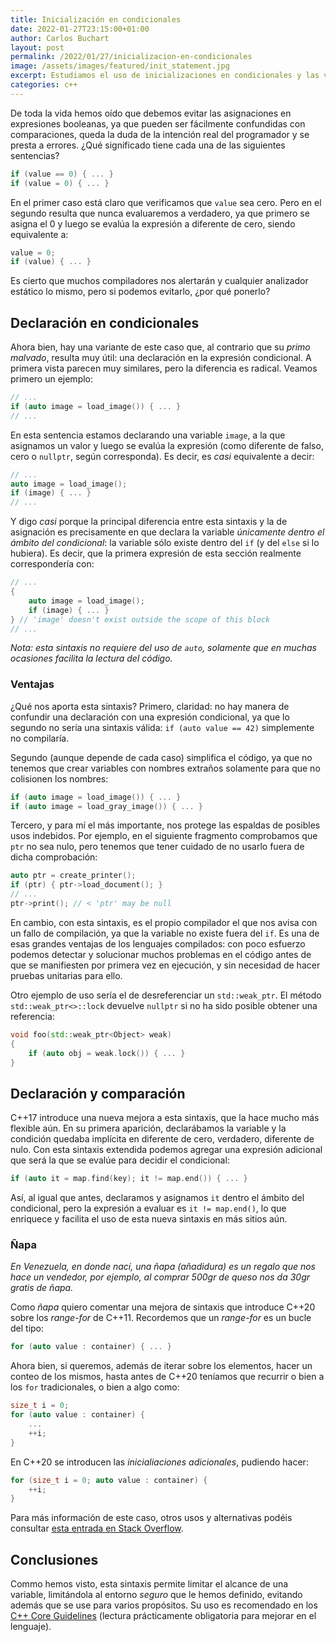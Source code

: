 ```yaml
---
title: Inicialización en condicionales
date: 2022-01-27T23:15:00+01:00
author: Carlos Buchart
layout: post
permalink: /2022/01/27/inicializacion-en-condicionales
image: /assets/images/featured/init_statement.jpg
excerpt: Estudiamos el uso de inicializaciones en condicionales y las ventajas que ello supone.
categories: c++
---
```

De toda la vida hemos oído que debemos evitar las asignaciones en expresiones booleanas, ya que pueden ser fácilmente confundidas con comparaciones, queda la duda de la intención real del programador y se presta a errores. ¿Qué significado tiene cada una de las siguientes sentencias?

```cpp
if (value == 0) { ... }
if (value = 0) { ... }
```

En el primer caso está claro que verificamos que `value` sea cero. Pero en el segundo resulta que nunca evaluaremos a verdadero, ya que primero se asigna el 0 y luego se evalúa la expresión a diferente de cero, siendo equivalente a:

```cpp
value = 0;
if (value) { ... }
```

Es cierto que muchos compiladores nos alertarán y cualquier analizador estático lo mismo, pero si podemos evitarlo, ¿por qué ponerlo?

## Declaración en condicionales

Ahora bien, hay una variante de este caso que, al contrario que su _primo malvado_, resulta muy útil: una declaración en la expresión condicional. A primera vista parecen muy similares, pero la diferencia es radical. Veamos primero un ejemplo:

```cpp
// ...
if (auto image = load_image()) { ... }
// ...
```

En esta sentencia estamos declarando una variable `image`, a la que asignamos un valor y luego se evalúa la expresión (como diferente de falso, cero o `nullptr`, según corresponda). Es decir, es _casi_ equivalente a decir:

```cpp
// ...
auto image = load_image();
if (image) { ... }
// ...
```

Y digo _casi_ porque la principal diferencia entre esta sintaxis y la de asignación es precisamente en que declara la variable _únicamente dentro el ámbito del condicional_: la variable sólo existe dentro del `if` (y del `else` si lo hubiera). Es decir, que la primera expresión de esta sección realmente correspondería con:

```cpp
// ...
{
    auto image = load_image();
    if (image) { ... }
} // 'image' doesn't exist outside the scope of this block
// ...
```

_Nota: esta sintaxis no requiere del uso de `auto`, solamente que en muchas ocasiones facilita la lectura del código._

### Ventajas

¿Qué nos aporta esta sintaxis? Primero, claridad: no hay manera de confundir una declaración con una expresión condicional, ya que lo segundo no sería una sintaxis válida: `if (auto value == 42)` simplemente no compilaría.

Segundo (aunque depende de cada caso) simplifica el código, ya que no tenemos que crear variables con nombres extraños solamente para que no colisionen los nombres:

```cpp
if (auto image = load_image()) { ... }
if (auto image = load_gray_image()) { ... }
```

Tercero, y para mí el más importante, nos protege las espaldas de posibles usos indebidos. Por ejemplo, en el siguiente fragmento comprobamos que `ptr` no sea nulo, pero tenemos que tener cuidado de no usarlo fuera de dicha comprobación:

```cpp
auto ptr = create_printer();
if (ptr) { ptr->load_document(); }
// ...
ptr->print(); // < 'ptr' may be null
```

En cambio, con esta sintaxis, es el propio compilador el que nos avisa con un fallo de compilación, ya que la variable no existe fuera del `if`. Es una de esas grandes ventajas de los lenguajes compilados: con poco esfuerzo podemos detectar y solucionar muchos problemas en el código antes de que se manifiesten por primera vez en ejecución, y sin necesidad de hacer pruebas unitarias para ello.

Otro ejemplo de uso sería el de desreferenciar un `std::weak_ptr`. El método `std::weak_ptr<>::lock` devuelve `nullptr` si no ha sido posible obtener una referencia:

```cpp
void foo(std::weak_ptr<Object> weak)
{
    if (auto obj = weak.lock()) { ... }
}
```

## Declaración y comparación

C++17 introduce una nueva mejora a esta sintaxis, que la hace mucho más flexible aún. En su primera aparición, declarábamos la variable y la condición quedaba implícita en diferente de cero, verdadero, diferente de nulo. Con esta sintaxis extendida podemos agregar una expresión adicional que será la que se evalúe para decidir el condicional:

```cpp
if (auto it = map.find(key); it != map.end()) { ... }
```

Así, al igual que antes, declaramos y asignamos `it` dentro el ámbito del condicional, pero la expresión a evaluar es `it != map.end()`, lo que enriquece y facilita el uso de esta nueva sintaxis en más sitios aún.

### Ñapa

_En Venezuela, en donde nací, una ñapa (añadidura) es un regalo que nos hace un vendedor, por ejemplo, al comprar 500gr de queso nos da 30gr gratis de ñapa._

Como _ñapa_ quiero comentar una mejora de sintaxis que introduce C++20 sobre los _range-for_ de C++11. Recordemos que un _range-for_ es un bucle del tipo:

```cpp
for (auto value : container) { ... }
```

Ahora bien, si queremos, además de iterar sobre los elementos, hacer un conteo de los mismos, hasta antes de C++20 teníamos que recurrir o bien a los `for` tradicionales, o bien a algo como:

```cpp
size_t i = 0;
for (auto value : container) {
    ...
    ++i;
}
```

En C++20 se introducen las _inicialiaciones adicionales_, pudiendo hacer:

```cpp
for (size_t i = 0; auto value : container) {
    ++i;
}
```

Para más información de este caso, otros usos y alternativas podéis consultar [esta entrada en Stack Overflow](https://stackoverflow.com/a/60209974/1485885).

## Conclusiones

Commo hemos visto, esta sintaxis permite limitar el alcance de una variable, limitándola al entorno _seguro_ que le hemos definido, evitando además que se use para varios propósitos. Su uso es recomendado en los [C++ Core Guidelines](https://isocpp.github.io/CppCoreGuidelines/CppCoreGuidelines#es6-declare-names-in-for-statement-initializers-and-conditions-to-limit-scope) (lectura prácticamente obligatoria para mejorar en el lenguaje).
